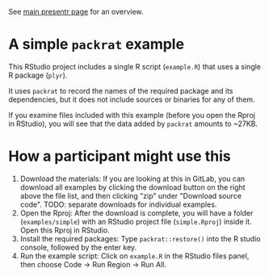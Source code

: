 See [main presentr page](https://gitlab.com/airbornemint/presentr) for an overview.

# A simple `packrat` example

This RStudio project includes a single R script (`example.R`) that uses a single R package (`plyr`). 

It uses `packrat` to record the names of the required package and its dependencies, but it does not include sources or binaries for any of them.

If you examine files included with this example (before you open the Rproj in RStudio), you will see that the data added by `packrat` amounts to ~27KB.

# How a participant might use this

1. Download the materials: If you are looking at this in GitLab, you can download all examples by clicking the download button on the right above the file list, and then clicking "zip" under "Download source code". TODO: separate downloads for individual examples.
2. Open the Rproj: After the download is complete, you will have a folder (`examples/simple`) with an RStudio project file (`simple.Rproj`) inside it. Open this Rproj in RStudio.
3. Install the required packages: Type `packrat::restore()` into the R studio console, followed by the enter key.
4. Run the example script: Click on `example.R` in the RStudio files panel, then choose Code → Run Region → Run All.